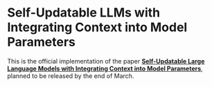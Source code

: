 # **Self-Updatable LLMs with Integrating Context into Model Parameters**

This is the official implementation of the paper [**Self-Updatable Large Language Models with Integrating Context into Model Parameters**](https://arxiv.org/abs/2410.00487), planned to be released by the end of March.
